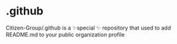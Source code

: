 # .github
Citizen-Group/.github is a ✨special ✨ repository that used to add README.md to your public organization profile
